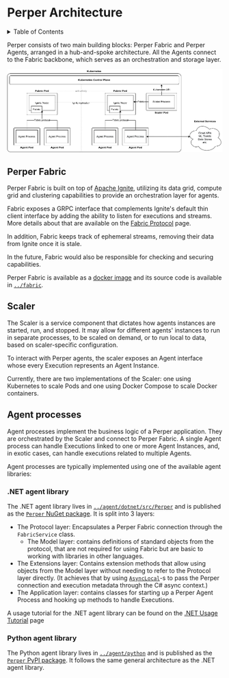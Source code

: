 # Perper Architecture

<details> <summary> Table of Contents </summary>

* [Perper Fabric](#perper-fabric)
* [Scaler](#scaler)
* [Agent processes](#agent-processes)
  * [.NET agent library](#.net-agent-library)
  * [Python agent library](#python-agent-library)

</details>

Perper consists of two main building blocks: Perper Fabric and Perper Agents, arranged in a hub-and-spoke architecture. All the Agents connect to the Fabric backbone, which serves as an orchestration and storage layer.

![Architecture Diagram](./images/architecture.drawio.png)

## Perper Fabric

Perper Fabric is built on top of [Apache Ignite](https://ignite.apache.org/), utilizing its data grid, compute grid and clustering capabilities to provide an orchestration layer for agents.

Fabric exposes a GRPC interface that complements Ignite's default thin client interface by adding the ability to listen for executions and streams. More details about that are available on the [Fabric Protocol](./protocol.md) page.

In addition, Fabric keeps track of ephemeral streams, removing their data from Ignite once it is stale.

In the future, Fabric would also be responsible for checking and securing capabilities.

Perper Fabric is available as a [docker image](https://hub.docker.com/r/obecto/perper-fabric) and its source code is available in [`../fabric`](../fabric).

## Scaler

The Scaler is a service component that dictates how agents instances are started, run, and stopped. It may allow for different agents' instances to run in separate processes, to be scaled on demand, or to run local to data, based on scaler-specific configuration.

To interact with Perper agents, the scaler exposes an Agent interface whose every Execution represents an Agent Instance.

Currently, there are two implementations of the Scaler: one using Kubernetes to scale Pods and one using Docker Compose to scale Docker containers.

## Agent processes

Agent processes implement the business logic of a Perper application. They are orchestrated by the Scaler and connect to Perper Fabric. A single Agent process can handle Executions linked to one or more Agent Instances, and, in exotic cases, can handle executions related to multiple Agents.

Agent processes are typically implemented using one of the available agent libraries:

### .NET agent library

The .NET agent library lives in [`../agent/dotnet/src/Perper`](../agent/dotnet/src/Perper) and is published as the [`Perper` NuGet package](https://www.nuget.org/packages/Perper). It is split into 3 layers:
* The Protocol layer: Encapsulates a Perper Fabric connection through the `FabricService` class.
  * The Model layer: contains definitions of standard objects from the protocol, that are not required for using Fabric but are basic to working with libraries in other languages.
* The Extensions layer: Contains extension methods that allow using objects from the Model layer without needing to refer to the Protocol layer directly. (It achieves that by using [`AsyncLocal`](https://docs.microsoft.com/en-us/dotnet/api/system.threading.asynclocal-1)-s to pass the Perper connection and execution metadata through the C# async context.)
* The Application layer: contains classes for starting up a Perper Agent Process and hooking up methods to handle Executions.

A usage tutorial for the .NET agent library can be found on the [.NET Usage Tutorial](./dotnet-tutorial.md) page

### Python agent library

The Python agent library lives in [`../agent/python`](../agent/python) and is published as the [`Perper` PyPI package](https://pypi.org/project/Perper/). It follows the same general architecture as the .NET agent library.
